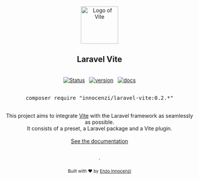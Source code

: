 <p align="center">
  <br />
  <a href="https://github.com/innocenzi/laravel-vite">
    <img width="100" src="./docs/src/public/logo.svg" alt="Logo of Vite">
  </a>
  <br />
</p>

<h2 align="center">Laravel Vite</h2>

<p align="center">
  <br />
  <a href="https://github.com/innocenzi/laravel-vite/actions?query=workflow%3Atests"><img alt="Status" src="https://github.com/innocenzi/laravel-vite/workflows/tests/badge.svg"></a>
  <span>&nbsp;</span>
  <a href="https://github.com/innocenzi/laravel-vite/releases"><img alt="version" src="https://img.shields.io/github/v/release/innocenzi/laravel-vite?include_prereleases&label=version&logo=github&logoColor=white"></a>
  <span>&nbsp;</span>
  <a href="https://laravel-vite.dev"><img alt="docs" src="https://img.shields.io/badge/documentation-online-blue?logo=readthedocs&logoColor=white"></a>
  <br />
  <br />
  <pre><div align="center">composer require "innocenzi/laravel-vite:0.2.*"</div></pre>
</p>
<br />

<div align="center">
  This project aims to integrate <a href="https://vitejs.dev">Vite</a> with the Laravel framework as seamlessly as possible.
  <br />
  It consists of a preset, a Laravel package and a Vite plugin.
  <br />
  <br />
  <a href="https://laravel-vite.dev">See the documentation</a>
</div>

<p align="center">
  <br />
  ·
  <br />
  <br />
  <sub>Built with ❤︎ by <a href="https://twitter.com/enzoinnocenzi">Enzo Innocenzi</a>
</p>
